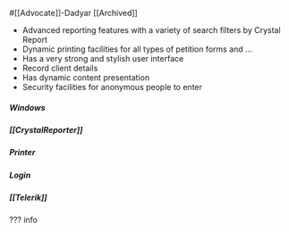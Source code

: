 #[[Advocate]]-Dadyar [[Archived]]

* Advanced reporting features with a variety of search filters by Crystal Report
* Dynamic printing facilities for all types of petition forms and ...
* Has a very strong and stylish user interface
* Record client details
* Has dynamic content presentation
* Security facilities for anonymous people to enter

##### Windows

##### [[CrystalReporter]]

##### Printer

##### Login

##### [[Telerik]]

  ??? info
